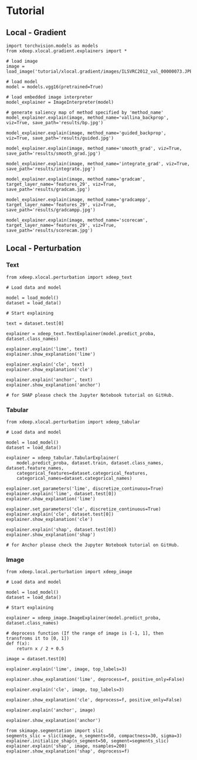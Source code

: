 # Tutorial

## Local \- Gradient

    import torchvision.models as models
    from xdeep.xlocal.gradient.explainers import *

    # load image
    image = load_image('tutorial/xlocal.gradient/images/ILSVRC2012_val_00000073.JPEG')

    # load model
    model = models.vgg16(pretrained=True)

    # load embedded image interpreter
    model_explainer = ImageInterpreter(model)

    # generate saliency map of method specified by 'method_name'
    model_explainer.explain(image, method_name='vallina_backprop', viz=True, save_path='results/bp.jpg')

    model_explainer.explain(image, method_name='guided_backprop', viz=True, save_path='results/guided.jpg')

    model_explainer.explain(image, method_name='smooth_grad', viz=True, save_path='results/smooth_grad.jpg')

    model_explainer.explain(image, method_name='integrate_grad', viz=True, save_path='results/integrate.jpg')

    model_explainer.explain(image, method_name='gradcam', target_layer_name='features_29', viz=True, save_path='results/gradcam.jpg')

    model_explainer.explain(image, method_name='gradcampp', target_layer_name='features_29', viz=True, save_path='results/gradcampp.jpg')

    model_explainer.explain(image, method_name='scorecam', target_layer_name='features_29', viz=True, save_path='results/scorecam.jpg')

## Local \- Perturbation

### Text

    from xdeep.xlocal.perturbation import xdeep_text

    # Load data and model

    model = load_model()
    dataset = load_data()

    # Start explaining

    text = dataset.test[0]

    explainer = xdeep_text.TextExplainer(model.predict_proba, dataset.class_names)

    explainer.explain('lime', text)
    explainer.show_explanation('lime')

    explainer.explain('cle', text)
    explainer.show_explanation('cle')

    explainer.explain('anchor', text)
    explainer.show_explanation('anchor')

    # for SHAP please check the Jupyter Notebook tutorial on GitHub.

### Tabular

    from xdeep.xlocal.perturbation import xdeep_tabular
    
    # Load data and model

    model = load_model()
    dataset = load_data()

    explainer = xdeep_tabular.TabularExplainer(
    	model.predict_proba, dataset.train, dataset.class_names, dataset.feature_names, 
    	categorical_features=dataset.categorical_features, 
    	categorical_names=dataset.categorical_names)

    explainer.set_parameters('lime', discretize_continuous=True)
    explainer.explain('lime', dataset.test[0])
    explainer.show_explanation('lime')

    explainer.set_parameters('cle', discretize_continuous=True)
    explainer.explain('cle', dataset.test[0])
    explainer.show_explanation('cle')

    explainer.explain('shap', dataset.test[0])
    explainer.show_explanation('shap')

    # for Anchor please check the Jupyter Notebook tutorial on GitHub.

### Image

    from xdeep.local.perturbation import xdeep_image

    # Load data and model

    model = load_model()
    dataset = load_data()

    # Start explaining

    explainer = xdeep_image.ImageExplainer(model.predict_proba, dataset.class_names)

    # deprocess function (If the range of image is [-1, 1], then transfroms it to [0, 1])
    def f(x):
        return x / 2 + 0.5

    image = dataset.test[0]

    explainer.explain('lime', image, top_labels=3)

    explainer.show_explanation('lime', deprocess=f, positive_only=False)

    explainer.explain('cle', image, top_labels=3)

    explainer.show_explanation('cle', deprocess=f, positive_only=False)

    explainer.explain('anchor', image)

    explainer.show_explanation('anchor')

    from skimage.segmentation import slic
    segments_slic = slic(image, n_segments=50, compactness=30, sigma=3)
    explainer.initialize_shap(n_segment=50, segment=segments_slic)
    explainer.explain('shap', image, nsamples=200)
    explainer.show_explanation('shap', deprocess=f)